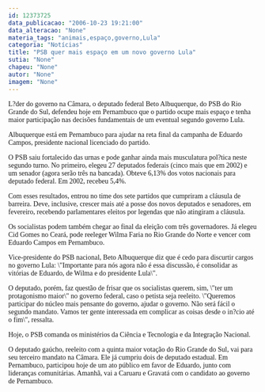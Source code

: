 ```yaml
---
id: 12373725
data_publicacao: "2006-10-23 19:21:00"
data_alteracao: "None"
materia_tags: "animais,espaço,governo,Lula"
categoria: "Notícias"
title: "PSB quer mais espaço em um novo governo Lula"
sutia: "None"
chapeu: "None"
autor: "None"
imagem: "None"
---
```

<p><P><FONT face=Verdana>L?der do governo na Câmara, o deputado federal Beto Albuquerque, do PSB do Rio Grande do Sul, defendeu hoje em Pernambuco que o partido ocupe mais espaço e tenha maior participação nas decisões fundamentais de um eventual segundo governo Lula.</FONT></P></p>
<p><P><FONT face=Verdana>Albuquerque está em Pernambuco para ajudar na reta final da campanha de Eduardo Campos, presidente nacional licenciado do partido.</FONT></P></p>
<p><P><FONT face=Verdana>O PSB saiu fortalecido das urnas e pode ganhar ainda mais musculatura pol?tica neste segundo turno. No primeiro, elegeu 27 deputados federais (cinco mais que em 2002) e um senador (agora serão três na bancada). Obteve 6,13% dos votos nacionais para deputado federal. Em 2002, recebeu 5,4%.</FONT></P></p>
<p><P><FONT face=Verdana>Com esses resultados, entrou no time dos sete partidos que cumpriram a cláusula de barreira. Deve, inclusive, crescer mais até a posse dos novos deputados e senadores, em fevereiro, recebendo parlamentares eleitos por legendas que não atingiram a cláusula.</FONT></P></p>
<p><P><FONT face=Verdana>Os socialistas podem também chegar ao final da eleição com três governadores. Já elegeu Cid Gomes no Ceará, pode reeleger Wilma Faria no Rio Grande do Norte e vencer com Eduardo Campos em Pernambuco.</FONT></P></p>
<p><P><FONT face=Verdana>Vice-presidente do PSB nacional, Beto Albuquerque diz que é cedo para discurtir cargos no governo Lula: \"Importante para nós agora não é essa discussão, é consolidar as vitórias de Eduardo, de Wilma e do presidente Lula\". </FONT></P></p>
<p><P><FONT face=Verdana>O deputado, porém, faz questão de frisar que os socialistas querem, sim, \"ter um protagonismo maior\" no governo federal, caso o petista seja reeleito. \"Queremos participar do núcleo mais pensante do governo, ajudar o governo. Não será fácil o segundo mandato. Vamos ter gente interessada em complicar as coisas desde o in?cio até o fim\", ressalta.</FONT></P></p>
<p><P><FONT face=Verdana>Hoje, o PSB comanda os ministérios da Ciência e Tecnologia e da Integração Nacional.</FONT></P></p>
<p><P><FONT face=Verdana>O deputado gaúcho, reeleito com a quinta maior votação do Rio Grande do Sul, vai para seu terceiro mandato na Câmara. Ele já cumpriu dois de deputado estadual. Em Pernambuco, participou hoje de um ato público em favor de Eduardo, junto com lideranças comunitárias. Amanhã, vai a Caruaru e Gravatá com o candidato ao governo de Pernambuco.</FONT></P> </p>
